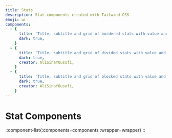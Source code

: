 ```yaml
---
title: Stats
description: Stat components created with Tailwind CSS
emoji: 📊
components:
  - {
      title: 'Title, subtitle and grid of bordered stats with value and title',
      dark: true,
    }
  - {
      title: 'Title, subtitle and grid of divided stats with value and title',
      dark: true,
      creator: AliSinaYOusofi,
    }
  - {
      title: 'Title, subtitle and grid of blocked stats with value and title',
      dark: true,
      creator: AliSinaYOusofi,
    }
---
```


# Stat Components

<!-- prettier-ignore -->
::component-list{:components=components :wrapper=wrapper}
::
